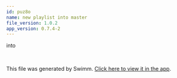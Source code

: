 ```yaml
---
id: puz8o
name: new playlist into master
file_version: 1.0.2
app_version: 0.7.4-2
---
```


<!-- Intro - Do not remove this comment -->
into

<br/>

This file was generated by Swimm. [Click here to view it in the app](http://localhost:5001/repos/U0sVB7lC9at5XPOW1TBW/docs/puz8o).